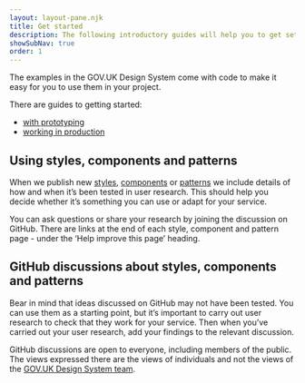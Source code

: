 ```yaml
---
layout: layout-pane.njk
title: Get started
description: The following introductory guides will help you to get set up
showSubNav: true
order: 1
---
```


The examples in the GOV.UK Design System come with code to make it easy for you to use them in your project.

There are guides to getting started:

- [with prototyping](prototyping/)
- [working in production](production/)

## Using styles, components and patterns

When we publish new [styles](/styles/), [components](/components/) or [patterns](/patterns/) we include details of how and when it’s been tested in user research. This should help you decide whether it’s something you can use or adapt for your service.

You can ask questions or share your research by joining the discussion on GitHub. There are links at the end of each style, component and pattern page - under the ‘Help improve this page’ heading.

## GitHub discussions about styles, components and patterns

Bear in mind that ideas discussed on GitHub may not have been tested. You can use them as a starting point, but it’s important to carry out user research to check that they work for your service. Then when you’ve carried out your user research, add your findings to the relevant discussion.

GitHub discussions are open to everyone, including members of the public. The views expressed there are the views of individuals and not the views of the [GOV.UK Design System team](/design-system-team/).
